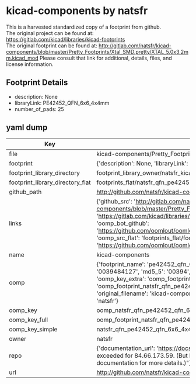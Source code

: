 # kicad-components by natsfr  
This is a harvested standardized copy of a footprint from github.  
The original project can be found at:  
https://gitlab.com/kicad/libraries/kicad-footprints  
The original footprint can be found at:
http://gitlab.com/natsfr/kicad-components/blob/master/Pretty_Footprints/Xtal_SMD.pretty/XTAL_5.0x3.2mm.kicad_mod
Please consult that link for additional, details, files, and license information.  
## Footprint Details
* description: None  
* libraryLink: PE42452_QFN_6x6_4x4mm  
* number_of_pads: 25  
## yaml dump  
| Key | Value |  
| --- | --- |  
| file | kicad-components/Pretty_Footprints/QFN.pretty/PE42452_QFN_6x6_4x4mm.kicad_mod |  
| footprint | {'description': None, 'libraryLink': 'PE42452_QFN_6x6_4x4mm', 'number_of_pads': 25} |  
| footprint_library_directory | footprint_library_owner/natsfr_kicad-components |  
| footprint_library_directory_flat | footprints_flat/natsfr_qfn_pe42452_qfn_6x6_4x4mm/working |  
| github_path | http://github.com/natsfr/kicad-components/blob/master/Pretty_Footprints/QFN.pretty/PE42452_QFN_6x6_4x4mm.kicad_mod |  
| links | {'github_src': 'http://gitlab.com/natsfr/kicad-components/blob/master/Pretty_Footprints/Xtal_SMD.pretty/XTAL_5.0x3.2mm.kicad_mod', 'github_src_repo': 'https://gitlab.com/kicad/libraries/kicad-footprints', 'oomp_bot': 'footprints/natsfr_qfn_pe42452_qfn_6x6_4x4mm/working', 'oomp_bot_github': 'https://github.com/oomlout/oomlout_oomp_footprint_bot/tree/main/footprints/natsfr_qfn_pe42452_qfn_6x6_4x4mm/working', 'oomp_src_flat': 'footprints_flat/footprints_flat/natsfr_qfn_pe42452_qfn_6x6_4x4mm/working', 'oomp_src_flat_github': 'https://github.com/oomlout/oomlout_oomp_footprint_src/tree/main/footprints_flat/natsfr_qfn_pe42452_qfn_6x6_4x4mm/working'} |  
| name | kicad-components |  
| oomp | {'footprint_name': 'pe42452_qfn_6x6_4x4mm', 'library_name': 'qfn', 'md5': '0039484127e0cefcd62f9098a2dd3b62', 'md5_10': '0039484127', 'md5_5': '00394', 'md5_6': '003948', 'oomp_key': 'oomp_natsfr_qfn_pe42452_qfn_6x6_4x4mm', 'oomp_key_extra': 'oomp_footprint_natsfr_qfn_pe42452_qfn_6x6_4x4mm', 'oomp_key_full': 'oomp_footprint_natsfr_qfn_pe42452_qfn_6x6_4x4mm_003948', 'oomp_key_simple': 'natsfr_qfn_pe42452_qfn_6x6_4x4mm', 'original_filename': 'kicad-components/Pretty_Footprints/QFN.pretty/PE42452_QFN_6x6_4x4mm.kicad_mod', 'owner_name': 'natsfr'} |  
| oomp_key | oomp_natsfr_qfn_pe42452_qfn_6x6_4x4mm |  
| oomp_key_full | oomp_footprint_natsfr_qfn_pe42452_qfn_6x6_4x4mm |  
| oomp_key_simple | natsfr_qfn_pe42452_qfn_6x6_4x4mm |  
| owner | natsfr |  
| repo | {'documentation_url': 'https://docs.github.com/rest/overview/resources-in-the-rest-api#rate-limiting', 'message': "API rate limit exceeded for 84.66.173.59. (But here's the good news: Authenticated requests get a higher rate limit. Check out the documentation for more details.)"} |  
| url | http://github.com/natsfr/kicad-components |  

